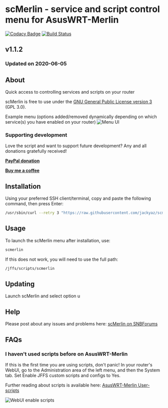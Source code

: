 # scMerlin - service and script control menu for AsusWRT-Merlin
[![Codacy Badge](https://api.codacy.com/project/badge/Grade/bfd397624cdf4803a465d4ae1530e7fe)](https://www.codacy.com/app/jackyaz/scMerlin?utm_source=github.com&amp;utm_medium=referral&amp;utm_content=jackyaz/scMerlin&amp;utm_campaign=Badge_Grade)
[![Build Status](https://travis-ci.com/jackyaz/scMerlin.svg?branch=master)](https://travis-ci.com/jackyaz/scMerlin)

## v1.1.2
### Updated on 2020-06-05
## About
Quick access to controlling services and scripts on your router

scMerlin is free to use under the [GNU General Public License version 3](https://opensource.org/licenses/GPL-3.0) (GPL 3.0).

Example menu (options added/removed dynamically depending on which service(s) you have enabled on your router)
![Menu UI](https://puu.sh/DjmJr/15b3000866.png)

### Supporting development
Love the script and want to support future development? Any and all donations gratefully received!

[**PayPal donation**](https://paypal.me/jackyaz21)

[**Buy me a coffee**](https://www.buymeacoffee.com/jackyaz)

## Installation
Using your preferred SSH client/terminal, copy and paste the following command, then press Enter:

```sh
/usr/sbin/curl --retry 3 "https://raw.githubusercontent.com/jackyaz/scmerlin/master/scmerlin.sh" -o "/jffs/scripts/scmerlin" && chmod 0755 /jffs/scripts/scmerlin && /jffs/scripts/scmerlin install
```

## Usage
To launch the scMerlin menu after installation, use:
```sh
scmerlin
```

If this does not work, you will need to use the full path:
```sh
/jffs/scripts/scmerlin
```

## Updating
Launch scMerlin and select option u

## Help
Please post about any issues and problems here: [scMerlin on SNBForums](https://www.snbforums.com/threads/scmerlin-service-and-script-control-menu-for-asuswrt-merlin.56277/)

## FAQs
### I haven't used scripts before on AsusWRT-Merlin
If this is the first time you are using scripts, don't panic! In your router's WebUI, go to the Administration area of the left menu, and then the System tab. Set Enable JFFS custom scripts and configs to Yes.

Further reading about scripts is available here: [AsusWRT-Merlin User-scripts](https://github.com/RMerl/asuswrt-merlin/wiki/User-scripts)

![WebUI enable scripts](https://puu.sh/A3wnG/00a43283ed.png)
